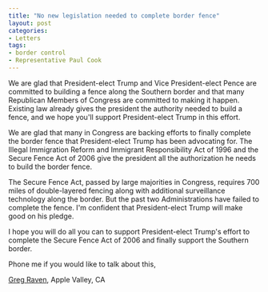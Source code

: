 ```yaml
---
title: "No new legislation needed to complete border fence"
layout: post
categories:
- Letters
tags:
- border control
- Representative Paul Cook
---
```


We are glad that President-elect Trump and Vice President-elect Pence are committed to building a fence along the Southern border and that many Republican Members of Congress are committed to making it happen. Existing law already gives the president the authority needed to build a fence, and we hope you'll support President-elect Trump in this effort.

We are glad that many in Congress are backing efforts to finally complete the border fence that President-elect Trump has been advocating for. The Illegal Immigration Reform and Immigrant Responsibility Act of 1996 and the Secure Fence Act of 2006 give the president all the authorization he needs to build the border fence.

The Secure Fence Act, passed by large majorities in Congress, requires 700 miles of double-layered fencing along with additional surveillance technology along the border. But the past two Administrations have failed to complete the fence. I'm confident that President-elect Trump will make good on his pledge.

I hope you will do all you can to support President-elect Trump's effort to complete the Secure Fence Act of 2006 and finally support the Southern border.

Phone me if you would like to talk about this,

[Greg Raven](https://www.gregraven.org), Apple Valley, CA